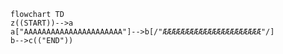 ```mermaid
flowchart TD
z((START))-->a
a["AAAAAAAAAAAAAAAAAAAAAA"]-->b[/"ÆÆÆÆÆÆÆÆÆÆÆÆÆÆÆÆÆÆÆÆÆÆ"/]
b-->c(("END"))
```
<!---
Askemanden/Askemanden is a ✨ special ✨ repository because its `README.md` (this file) appears on your GitHub profile.
You can click the Preview link to take a look at your changes.
--->
